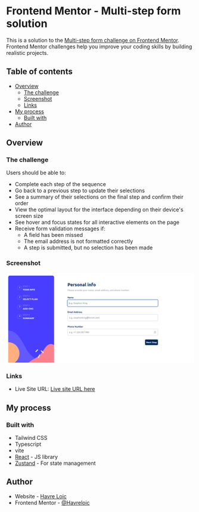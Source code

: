 # Frontend Mentor - Multi-step form solution

This is a solution to the [Multi-step form challenge on Frontend Mentor](https://www.frontendmentor.io/challenges/multistep-form-YVAnSdqQBJ). Frontend Mentor challenges help you improve your coding skills by building realistic projects.

## Table of contents

- [Overview](#overview)
  - [The challenge](#the-challenge)
  - [Screenshot](#screenshot)
  - [Links](#links)
- [My process](#my-process)
  - [Built with](#built-with)
- [Author](#author)

## Overview

### The challenge

Users should be able to:

- Complete each step of the sequence
- Go back to a previous step to update their selections
- See a summary of their selections on the final step and confirm their order
- View the optimal layout for the interface depending on their device's screen size
- See hover and focus states for all interactive elements on the page
- Receive form validation messages if:
  - A field has been missed
  - The email address is not formatted correctly
  - A step is submitted, but no selection has been made

### Screenshot

![screenshot](./public/assets/multi-step.PNG)

### Links

<!-- - Solution URL: [Add solution URL here](https://your-solution-url.com) -->

- Live Site URL: [Live site URL here](https://multi-step-form-havreloic.netlify.app/your-info)

## My process

### Built with

- Tailwind CSS
- Typescript
- vite
- [React](https://reactjs.org/) - JS library
- [Zustand](https://zustand-demo.pmnd.rs/) - For state management

## Author

- Website - [Havre Loic](https://havre.netlify.app/)
- Frontend Mentor - [@Havreloic](https://www.frontendmentor.io/profile/Havreloic)
